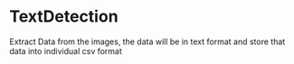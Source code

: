 # TextDetection
Extract Data from the images, the data will be in text format and store that data into individual csv format
